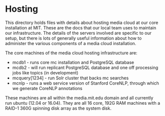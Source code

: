 Hosting
=======

This directory holds files with details about hosting media cloud at our core installation at MIT.  These are the docs
that our local team uses to maintain our infrastructure.  The details of the servers involved are specific to
our setup, but there is lots of generally useful information about how to administer the various components
of a media cloud installation.

The core machines of the media cloud hosting infrastructure are:

* mcdb1 - runs core mc installation and PostgreSQL database
* mcdb2 - will run replicant PostgreSQL database and one off processing jobs like topics (in development)
* mcquery[1234] - run Solr cluster that backs mc searches
* mcnlp - runs a web service version of Stanford CoreNLP, through which we generate CoreNLP annotations

These machines are all within the media.mit.edu domain and all currently run ubuntu (12.04 or 16.04).  They are all 16 core,
192G RAM machines with a RAID-1 360G spinning disk array as the system disk.
